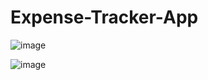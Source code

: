 # Expense-Tracker-App


![image](https://github.com/enoch2-hub/Expense_tracker/assets/151722245/c21ddf81-f611-4c58-bc34-d1723e43ff2f)

![image](https://github.com/enoch2-hub/Expense_tracker/assets/151722245/427d1b67-dbf7-4df9-bd6b-20396a41219b)

